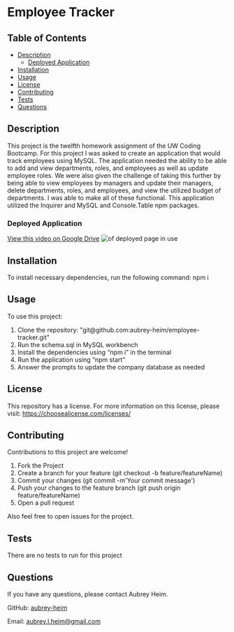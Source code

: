 # Employee Tracker 

## Table of Contents
* [Description](#description)
    * [Deployed Application](#deployed-application)
* [Installation](#installation)
* [Usage](#usage)
* [License](#license)
* [Contributing](#contributing)
* [Tests](#tests)
* [Questions](#questions)
    
## Description
This project is the twelfth homework assignment of the UW Coding Bootcamp. For this project I was asked to create an application that would track employees using MySQL. The application needed the ability to be able to add and view departments, roles, and employees as well as update employee roles. We were also given the challenge of taking this further by being able to view employees by managers and update their managers, delete departments, roles, and employees, and view the utilized budget of departments. I was able to make all of these functional. This application utilized the Inquirer and MySQL and Console.Table npm packages.

### Deployed Application
[View this video on Google Drive](https://drive.google.com/file/d/1mOiRJwkBGZSegMi-PFcsChkJawuz-cvD/view)
<img src="deployed.gif" alt=" of deployed page in use">

## Installation
To install necessary dependencies, run the following command: npm i

## Usage
To use this project: 
<ol>
<li>Clone the repository: "git@github.com:aubrey-heim/employee-tracker.git"</li>
<li>Run the schema.sql in MySQL workbench</li>
<li>Install the dependencies using “npm i” in the terminal</li>
<li>Run the application using “npm start”</li>
<li>Answer the prompts to update the company database as needed</li>
</ol>

## License
This repository has a  license. For more information on this license, please visit: https://choosealicense.com/licenses/     

## Contributing
Contributions to this project are welcome!
<ol>
    <li>Fork the Project</li>
    <li>Create a branch for your feature (git checkout -b feature/featureName)</li>
    <li>Commit your changes (git commit -m'Your commit message')</li>
    <li>Push your changes to the feature branch (git push origin feature/featureName)</li>
    <li>Open a pull request</li>
</ol>

Also feel free to open issues for the project.

## Tests
There are no tests to run for this project

## Questions
If you have any questions, please contact Aubrey Heim.

GitHub: [aubrey-heim](https://github.com/aubrey-heim)

Email: [aubrey.l.heim@gmail.com](mailto:aubrey.l.heim@gmail.com)

